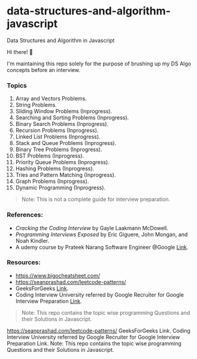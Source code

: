 # data-structures-and-algorithm-javascript
Data Structures and Algorithm in Javascript

Hi there! 👋

I'm maintaining this repo solely for the purpose of brushing up my DS Algo concepts before an interview. 
### Topics
1. Array and Vectors Problems.
2. String Problems.
3. Sliding Window Problems (Inprogress).
4. Searching and Sorting Problems (Inprogress).
5. Binary Search Problems (Inprogress).
6. Recursion Problems (Inprogress).
7. Linked List Problems (Inprogress).
8. Stack and Queue Problems (Inprogress).
9. Binary Tree Problems (Inprogress).
10. BST Problems (Inprogress).
11. Priority Queue Problems (Inprogress).
12. Hashing Problems (Inprogress).
13. Tries and Pattern Matching (Inprogress).
14. Graph Problems (Inprogress).
15. Dynamic Programming (Inprogress).

> Note: This is not a complete guide for interview preparation.

### References:
- _Cracking the Coding Interview_ by Gayle Laakmann McDowell.
- _Programming Interviews Exposed_ by Eric Giguere, John Mongan, and Noah Kindler.
- A udemy course by Prateek Narang Software Engineer @Google [Link](https://www.udemy.com/course/cpp-data-structures-algorithms-levelup-prateek-narang/).

### Resources:
- https://www.bigocheatsheet.com/
- https://seanprashad.com/leetcode-patterns/
- GeeksForGeeks [Link](https://www.geeksforgeeks.org/).
- Coding Interview University referred by Google Recruiter for Google Interview Preparation [Link](https://github.com/jwasham/coding-interview-university/).

> Note: This repo contains the topic wise programming Questions and their Solutions in Javascript.

https://seanprashad.com/leetcode-patterns/
GeeksForGeeks Link.
Coding Interview University referred by Google Recruiter for Google Interview Preparation Link.
Note: This repo contains the topic wise programming Questions and their Solutions in Javascript.
